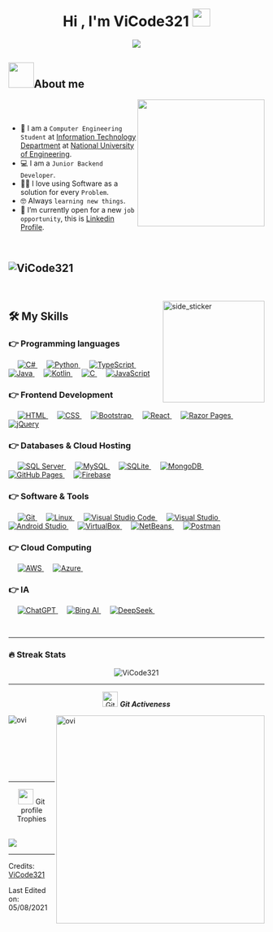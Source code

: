 <h1 align="center">Hi , I'm ViCode321 <img src="https://media.giphy.com/media/hvRJCLFzcasrR4ia7z/giphy.gif"
    width="35"></h1>
<p align="center">
  <a><img
      src="https://readme-typing-svg.herokuapp.com?font=Time+New+Roman&color=%23C8BE25&size=25&center=true&vCenter=true&width=600&height=100&lines=Computer+Engineering+Student;Junior+Backend+Developer;Always+learning+new+things"></a>
</p>

## <picture><img src="https://github.com/7oSkaaa/7oSkaaa/blob/main/Images/about_me.gif?raw=true" width=50px></picture>About me

<picture> <img align="right" src="https://github.com/7oSkaaa/7oSkaaa/blob/main/Images/Right_Side.gif?raw=true"
    width=250px></picture>
<br><br>

- :school: I am a `Computer Engineering Student` at [Information Technology Department](https://www.uni.edu.ni) at
[National University of Engineering](https://www.uni.edu.ni).
- :computer: I am a `Junior Backend Developer`.
- :technologist: I love using Software as a solution for every `Problem`.
- :nerd_face: Always `learning new things`.
- :thinking: I’m currently open for a new `job opportunity`, this is [Linkedin
Profile](https://www.linkedin.com/in/víctor-guevara-8130622bb).
<br>

## <p align="left"> <img src="https://komarev.com/ghpvc/?username=ViCode321&label=Profile%20views&color=770677&style=for-the-badge&logo=star" alt="ViCode321" style="padding-right:20px;" /></p>

<br />

<img align="right" width=200px height=200px alt="side_sticker"
  src="https://media.giphy.com/media/TEnXkcsHrP4YedChhA/giphy.gif" />


## 🛠️ My Skills

### 👉 Programming languages

<p align="left"> &emsp;    
  <a href="https://docs.microsoft.com/en-us/dotnet/csharp/">
    <img alt="C#" src="https://img.shields.io/badge/C%23-%23239120.svg?logo=c-sharp&logoColor=white" />
  </a> &emsp;
<a href="https://www.python.org/">
    <img alt="Python" src="https://img.shields.io/badge/Python-%2314354C.svg?logo=python&logoColor=white" />
</a> &emsp;
<a href="https://www.typescriptlang.org/" target="_blank">
    <img alt="TypeScript" src="https://img.shields.io/badge/TypeScript-3178C6.svg?logo=typescript&logoColor=white" />
</a> &emsp;
  <a href="https://www.java.com/">
    <img alt="Java" src="https://img.shields.io/badge/Java-%23007396.svg?logo=java&logoColor=white" />
  </a> &emsp;
  <a href="https://kotlinlang.org/">
    <img alt="Kotlin" src="https://img.shields.io/badge/Kotlin-%230095D5.svg?logo=kotlin&logoColor=white" />
  </a> &emsp;
  <a href="https://en.wikipedia.org/wiki/C(programming_language)">
    <img alt="C" src="https://img.shields.io/badge/C-%23A8B9CC.svg?logo=c&logoColor=white" />
  </a> &emsp;
  <a href="https://developer.mozilla.org/en-US/docs/Web/JavaScript">
    <img alt="JavaScript"
      src="https://img.shields.io/badge/JavaScript%20-%23F7DF1E.svg?logo=javascript&logoColor=black" />
  </a>
</p>

### 👉 Frontend Development
<p align="left"> &emsp; 
    <a href="https://www.w3.org/html/" target="_blank"> <img alt="HTML"
      src="https://img.shields.io/badge/HTML5%20-%23E34F26.svg?logo=html5&logoColor=white"> 
    </a> &emsp; <a
    href="https://www.w3schools.com/css/" target="_blank"> <img alt="CSS"
      src="https://img.shields.io/badge/CSS%20-%231572B6.svg?logo=css3&logoColor=white"> 
    </a> &emsp; <a
    href="https://getbootstrap.com" target="_blank"> <img alt="Bootstrap"
      src="https://img.shields.io/badge/Bootstrap-%23563D7C.svg?style=flat&logo=bootstrap&logoColor=white" /> 
    </a> &emsp; <a 
    href="https://reactjs.org/" target="_blank"> <img alt="React"
      src="https://img.shields.io/badge/React-%2320232a.svg?style=flat&logo=react&logoColor=%2361DAFB" /> 
    </a> &emsp; <a
    href="https://dotnet.microsoft.com/apps/aspnet/web-apps" target="_blank"> <img alt="Razor Pages"
      src="https://img.shields.io/badge/Razor%20Pages-%230072B6.svg?style=flat&logo=.net&logoColor=white" /> 
    </a> &emsp; <a 
    href="https://jquery.com/" target="_blank"> <img alt="jQuery" 
      src="https://img.shields.io/badge/jQuery-%230769AD.svg?style=flat&logo=jquery&logoColor=white"/> </a>
</p>

### 👉 Databases & Cloud Hosting
<p align="left"> &emsp;
    <a
    href="https://www.microsoft.com/sql-server" target="_blank"> <img alt="SQL Server"
      src="https://img.shields.io/badge/SQL%20Server-%23CC2927.svg?style=flat&logo=microsoft-sql-server&logoColor=white" />
    </a> &emsp;
    <a href="https://www.mysql.com/"><img alt="MySQL"
      src="https://img.shields.io/badge/MySQL-%2300f.svg?style=flat&llogo=mysql&logoColor=white">
    </a> &emsp; <a
    href="https://www.sqlite.org/"><img alt="SQLite"
      src="https://img.shields.io/badge/sqlite-%2307405e.svg?style=flat&logo=sqlite&logoColor=white" />
    </a> &emsp; <a
    href="https://www.mongodb.com/" target="_blank"> <img alt="MongoDB"
      src="https://img.shields.io/badge/MongoDB-%2347A248.svg?style=flat&logo=mongodb&logoColor=white" /> 
    </a> &emsp; <a 
    href="https://www.github.com"><img alt="GitHub Pages"
      src="https://img.shields.io/badge/GitHub%20Pages-%23327FC7.svg?style=flat&llogo=github&logoColor=white">
    </a> &emsp; 
    <a href="https://firebase.google.com/"><img alt="Firebase"
      src="https://img.shields.io/badge/Firebase-%23316192.svg?logo=firebase&logoColor=white"></a>
</p>

### 👉 Software & Tools

<p align="left"> &emsp;
  <a 
      href="https://git-scm.com/" target="_blank"> <img alt="Git" 
      src="https://img.shields.io/badge/Git%20-%23F05033.svg?style=flat&logo=git&logoColor=white"/>
  </a> &emsp;
  <a 
      href="https://www.linux.org/" target="_blank"> <img alt="Linux"
      src="https://img.shields.io/badge/Linux-FCC624?style=flat&logo=linux&logoColor=white"/>
  </a> &emsp;
  <a 
      href="https://code.visualstudio.com/" target="_blank"><img alt="Visual Studio Code"
      src="https://img.shields.io/badge/Visual%20Studio%20Code-0078d7.svg?style=flat&logo=visual-studio-code&logoColor=white"/>
  </a> &emsp;
  <a 
      href="https://visualstudio.microsoft.com/" target="_blank"><img alt="Visual Studio"
      src="https://img.shields.io/badge/Visual%20Studio-5C2D91?style=flat&logo=visual-studio&logoColor=white"/>
  </a> &emsp;
  <a 
      href="https://developer.android.com/" target="_blank"><img alt="Android Studio"
      src="https://img.shields.io/badge/Android%20Studio-3DDC84?style=flat&logo=android-studio&logoColor=white"/>
  </a> &emsp;
  <a href="https://www.virtualbox.org/" target="_blank"><img alt="VirtualBox"
      src="https://img.shields.io/badge/VirtualBox-183A61?logo=virtualbox&logoColor=white"/>
  </a> &emsp;
  <a href="https://netbeans.apache.org/front/main/index.html" target="_blank"><img alt="NetBeans"
      src="https://img.shields.io/badge/NetBeans-1B6AC6?logo=apache-netbeans-ide&logoColor=white"/>
  </a> &emsp;
  <a href="https://www.postman.com/"><img alt="Postman"
      src="https://img.shields.io/badge/Postman-FF6C37?logo=postman&logoColor=white"></a>
</p>

### 👉 Cloud Computing 

<p align="left"> &emsp;
    <a href="https://aws.amazon.com/" target="_blank">
      <img alt="AWS" src="https://img.shields.io/badge/AWS-%23FF9900.svg?style=flat&logo=amazon-aws&logoColor=white" />
    </a> &emsp;
    <a href="https://azure.microsoft.com/" target="_blank">
      <img alt="Azure" src="https://img.shields.io/badge/Azure-%230072C6.svg?style=flat&logo=microsoft-azure&logoColor=white" />
    </a> &emsp;
</p>

### 👉 IA
<p align="left"> &emsp;
    <a href="https://openai.com/chatgpt" target="_blank">
      <img alt="ChatGPT" src="https://img.shields.io/badge/ChatGPT-412991?style=flat&logo=openai&logoColor=white" />
    </a> &emsp;
    <a href="https://www.bing.com/new" target="_blank">
      <img alt="Bing AI" src="https://img.shields.io/badge/Bing%20AI-258FFA?style=flat&logo=Microsoft-Bing&logoColor=white" />
    </a> &emsp;
    <a href="https://deepseek.com/" target="_blank">
      <img alt="DeepSeek" src="https://img.shields.io/badge/DeepSeek-008080?style=flat&logo=data:image/png;base64,iVBORw0KGgoAAAANSUhEUgAAACAAAAAgCAYAAABzenr0AAABIElEQVRYR+2WsUoDQRCFv0pYKCgoKChIZGdn4JSEhBQUv4AC7gDgAIqCgpa9RmMhQXgIfgIIgZpa0NFBkJtLNVy+VhT2dd3Zu6XJ7Y7CT9+DJJXGGeW8CyABngDUs9E6hv8AZ8ATmANwgp+xlD8zGV3lA1cAFrABmEBz6qA3aAHUABfwM+mr3/jkLTQQD8wKl6UEFGwAt4m9qzgEXDykbiH4AUmAPvQq2/QOEKRIRwq1zyvxgb0DZuAaOcbIHfgAysARuAB7wHmk4hhq4BzN8AxWvgoE7oJWxImq8drd0RHgeZMg9HjHpPLD5ncJs4IPG71YUnqUmHLRIR8YmeTNyrwPv1j34j5ZkpTf3kW2CtnH5MX18vEMrnE+9PrQ8w5ynrT/+qG/k77u7AvUynpZZmAAAAABJRU5ErkJggg==" />
    </a> &emsp;
</p>

<br />

<hr>

### 🔥 Streak Stats
<p align="center"><img src="https://github-readme-streak-stats.herokuapp.com/?user=ViCode321&theme=algolia"
    alt="ViCode321" /></p>

<hr>
<p align="center">
  <img src="https://media.giphy.com/media/W5eoZHPpUx9sapR0eu/giphy.gif" width="30px" alt="Git" />&nbsp;<i><b>Git
      Activeness</b></i>
</p>

<p><img align="left"
    src="https://github-readme-stats.vercel.app/api/top-langs?username=ViCode321&show_icons=true&locale=en&layout=compact&theme=chartreuse-dark"
    alt="ovi" /></p>
<p>&nbsp;<img align="right"
    src="https://github-readme-stats.vercel.app/api?username=ViCode321&show_icons=true&locale=en&theme=chartreuse-dark"
    alt="ovi" width="410" /></p>
<br><br><br><br><br>

<hr>

<p align="center"><img src="https://media.giphy.com/media/QaMcXSekUWx7aogAUr/giphy.gif" width="30" />&nbsp;Git profile
  Trophies</p><br>
<img src="https://github-profile-trophy.vercel.app/?username=ViCode321&theme=juicyfresh&no-bg=true" />


-----
Credits: [ViCode321](https://github.com/ViCode321)

Last Edited on: 05/08/2021
